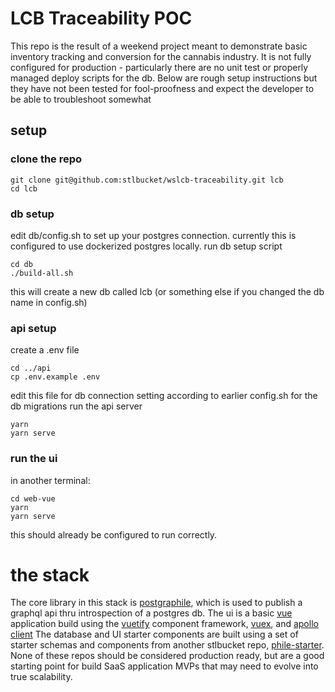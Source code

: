 # LCB Traceability POC
This repo is the result of a weekend project meant to demonstrate basic inventory tracking and conversion for the cannabis industry.
It is not fully configured for production - particularly there are no unit test or properly managed deploy scripts for the db.
Below are rough setup instructions but they have not been tested for fool-proofness and expect the developer to be able to troubleshoot somewhat
## setup
### clone the repo
```
git clone git@github.com:stlbucket/wslcb-traceability.git lcb
cd lcb
```
### db setup
edit db/config.sh to set up your postgres connection.  currently this is configured to use dockerized postgres locally.
run db setup script
```
cd db
./build-all.sh
```
this will create a new db called lcb (or something else if you changed the db name in config.sh)
### api setup
create a .env file
```
cd ../api
cp .env.example .env
```
edit this file for db connection setting according to earlier config.sh for the db migrations
run the api server
```
yarn
yarn serve
```
### run the ui
in another terminal:
```
cd web-vue
yarn
yarn serve
```
this should already be configured to run correctly.
# the stack
The core library in this stack is [postgraphile](https://www.graphile.org/postgraphile/introduction/), which is used to publish a graphql api thru introspection of a postgres db.
The ui is a basic [vue](https://www.vuejs.org) application build using the [vuetify](https://www.vuetifyjs.org) component framework, [vuex](https://vuex.vuejs.org/), and [apollo client](https://www.apollographql.com/)
The database and UI starter components are built using a set of starter schemas and components from another stlbucket repo, [phile-starter](https://github.com/stlbucket/phile-starter).
None of these repos should be considered production ready, but are a good starting point for build SaaS application MVPs that may need to evolve into true scalability.